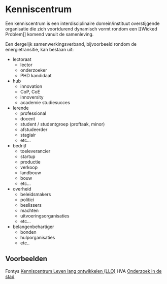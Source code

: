 # Kenniscentrum

Een kenniscentrum is een interdisciplinaire domein/instituut overstijgende organisatie die zich voortdurend dynamisch vormt rondom een [[Wicked Problem]] komend vanuit de samenleving. 

Een dergelijk samenwerkingsverband, bijvoorbeeld rondom de energietransitie, kan bestaan uit:

- lectoraat
	- lector
	- onderzoeker
	- PHD kandidaat
- hub
	- innovation
	- CoP, CoE
	- innoversity
	- academie studiesucces
- lerende
	- professional
	- docent
	- student / studentgroep (proftaak, minor)
	- afstudeerder
	- stagiair
	- etc...
- bedrijf
	- toeleverancier
	- startup
	- productie
	- verkoop
	- landbouw
	- bouw
	- etc...
- overheid
	- beleidsmakers
	- politici
	- beslissers
	- machten
	- uitvoeringsorganisaties
	- etc...
- belangenbehartiger
	- bonden
	- hulporganisaties
	- etc..

## Voorbeelden

Fontys [Kenniscentrum Leven lang ontwikkelen (LLO)](https://fontys.nl/Onderzoek/Toekomst-van-leren-1/Leven-lang-ontwikkelen.htm)
HVA [Onderzoek in de stad](https://www.hva.nl/onderzoek/impact-en-output/onderzoek-in-de-stad/onderzoek-in-de-stad.html)